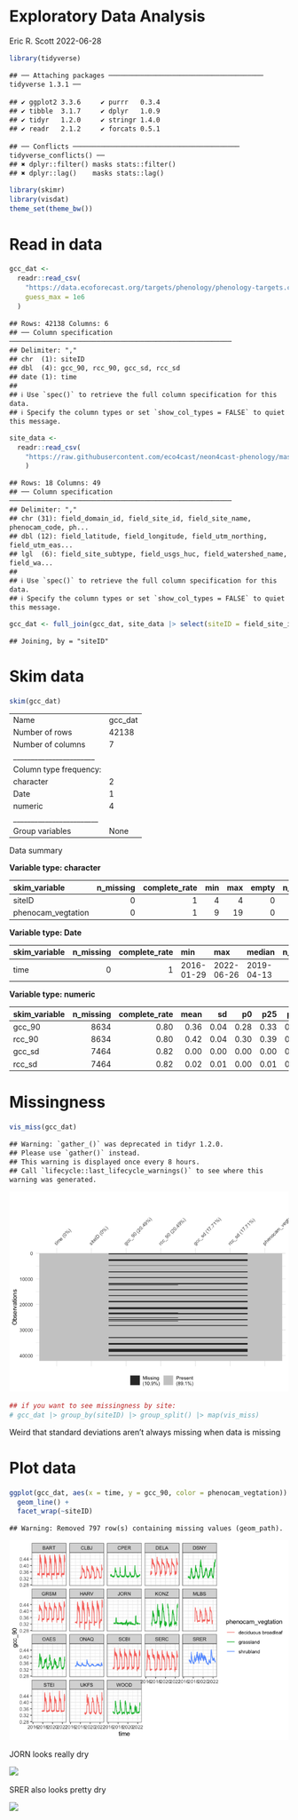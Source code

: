 Exploratory Data Analysis
================
Eric R. Scott
2022-06-28

``` r
library(tidyverse)
```

    ## ── Attaching packages ─────────────────────────────────────── tidyverse 1.3.1 ──

    ## ✔ ggplot2 3.3.6     ✔ purrr   0.3.4
    ## ✔ tibble  3.1.7     ✔ dplyr   1.0.9
    ## ✔ tidyr   1.2.0     ✔ stringr 1.4.0
    ## ✔ readr   2.1.2     ✔ forcats 0.5.1

    ## ── Conflicts ────────────────────────────────────────── tidyverse_conflicts() ──
    ## ✖ dplyr::filter() masks stats::filter()
    ## ✖ dplyr::lag()    masks stats::lag()

``` r
library(skimr)
library(visdat)
theme_set(theme_bw())
```

# Read in data

``` r
gcc_dat <- 
  readr::read_csv(
    "https://data.ecoforecast.org/targets/phenology/phenology-targets.csv.gz",
    guess_max = 1e6
  )
```

    ## Rows: 42138 Columns: 6
    ## ── Column specification ────────────────────────────────────────────────────────
    ## Delimiter: ","
    ## chr  (1): siteID
    ## dbl  (4): gcc_90, rcc_90, gcc_sd, rcc_sd
    ## date (1): time
    ## 
    ## ℹ Use `spec()` to retrieve the full column specification for this data.
    ## ℹ Specify the column types or set `show_col_types = FALSE` to quiet this message.

``` r
site_data <- 
  readr::read_csv(
    "https://raw.githubusercontent.com/eco4cast/neon4cast-phenology/master/Phenology_NEON_Field_Site_Metadata_20210928.csv"
    )
```

    ## Rows: 18 Columns: 49
    ## ── Column specification ────────────────────────────────────────────────────────
    ## Delimiter: ","
    ## chr (31): field_domain_id, field_site_id, field_site_name, phenocam_code, ph...
    ## dbl (12): field_latitude, field_longitude, field_utm_northing, field_utm_eas...
    ## lgl  (6): field_site_subtype, field_usgs_huc, field_watershed_name, field_wa...
    ## 
    ## ℹ Use `spec()` to retrieve the full column specification for this data.
    ## ℹ Specify the column types or set `show_col_types = FALSE` to quiet this message.

``` r
gcc_dat <- full_join(gcc_dat, site_data |> select(siteID = field_site_id, phenocam_vegtation))
```

    ## Joining, by = "siteID"

# Skim data

``` r
skim(gcc_dat)
```

|                                                  |         |
|:-------------------------------------------------|:--------|
| Name                                             | gcc_dat |
| Number of rows                                   | 42138   |
| Number of columns                                | 7       |
| \_\_\_\_\_\_\_\_\_\_\_\_\_\_\_\_\_\_\_\_\_\_\_   |         |
| Column type frequency:                           |         |
| character                                        | 2       |
| Date                                             | 1       |
| numeric                                          | 4       |
| \_\_\_\_\_\_\_\_\_\_\_\_\_\_\_\_\_\_\_\_\_\_\_\_ |         |
| Group variables                                  | None    |

Data summary

**Variable type: character**

| skim_variable      | n_missing | complete_rate | min | max | empty | n_unique | whitespace |
|:-------------------|----------:|--------------:|----:|----:|------:|---------:|-----------:|
| siteID             |         0 |             1 |   4 |   4 |     0 |       18 |          0 |
| phenocam_vegtation |         0 |             1 |   9 |  19 |     0 |        3 |          0 |

**Variable type: Date**

| skim_variable | n_missing | complete_rate | min        | max        | median     | n_unique |
|:--------------|----------:|--------------:|:-----------|:-----------|:-----------|---------:|
| time          |         0 |             1 | 2016-01-29 | 2022-06-26 | 2019-04-13 |     2341 |

**Variable type: numeric**

| skim_variable | n_missing | complete_rate | mean |   sd |   p0 |  p25 |  p50 |  p75 | p100 | hist  |
|:--------------|----------:|--------------:|-----:|-----:|-----:|-----:|-----:|-----:|-----:|:------|
| gcc_90        |      8634 |          0.80 | 0.36 | 0.04 | 0.28 | 0.33 | 0.35 | 0.39 | 0.47 | ▁▇▃▃▁ |
| rcc_90        |      8634 |          0.80 | 0.42 | 0.04 | 0.30 | 0.39 | 0.42 | 0.45 | 0.60 | ▁▇▇▁▁ |
| gcc_sd        |      7464 |          0.82 | 0.00 | 0.00 | 0.00 | 0.00 | 0.00 | 0.00 | 0.00 | ▇▃▃▂▁ |
| rcc_sd        |      7464 |          0.82 | 0.02 | 0.01 | 0.00 | 0.01 | 0.02 | 0.02 | 0.04 | ▆▅▇▁▂ |

# Missingness

``` r
vis_miss(gcc_dat)
```

    ## Warning: `gather_()` was deprecated in tidyr 1.2.0.
    ## Please use `gather()` instead.
    ## This warning is displayed once every 8 hours.
    ## Call `lifecycle::last_lifecycle_warnings()` to see where this warning was generated.

![](EDA_files/figure-gfm/unnamed-chunk-3-1.png)<!-- -->

``` r
## if you want to see missingness by site:
# gcc_dat |> group_by(siteID) |> group_split() |> map(vis_miss)
```

Weird that standard deviations aren’t always missing when data is
missing

# Plot data

``` r
ggplot(gcc_dat, aes(x = time, y = gcc_90, color = phenocam_vegtation)) +
  geom_line() +
  facet_wrap(~siteID)
```

    ## Warning: Removed 797 row(s) containing missing values (geom_path).

![](EDA_files/figure-gfm/unnamed-chunk-4-1.png)<!-- -->

JORN looks really dry

<img src="https://phenocam.sr.unh.edu/data/archive/NEON.D14.JORN.DP1.00033/2017/07/NEON.D14.JORN.DP1.00033_2017_07_01_120006.jpg" width="500"/>

SRER also looks pretty dry

<img src="https://phenocam.sr.unh.edu/data/archive/NEON.D14.SRER.DP1.00033/2017/08/NEON.D14.SRER.DP1.00033_2017_08_10_120006.jpg" width="500"/>
